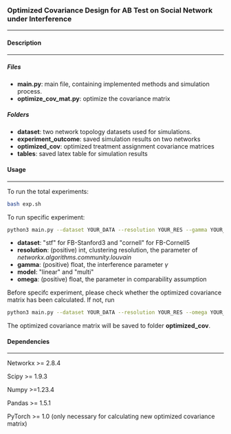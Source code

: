 ### Optimized Covariance Design for AB Test on Social Network under Interference

------





#### Description

----

##### Files

- **main.py**: main file, containing implemented methods and simulation process.
- **optimize_cov_mat.py**: optimize the covariance matrix 



##### Folders

- **dataset**: two network topology datasets used for simulations.
- **experiment_outcome**: saved simulation results on two networks
- **optimized_cov**: optimized treatment assignment covariance matrices
- **tables**: saved latex table for simulation results





#### Usage

-----

To run the total experiments:

```bash
bash exp.sh
```



To run specific experiment:

```bash
python3 main.py --dataset YOUR_DATA --resolution YOUR_RES --gamma YOUR_GAMMA --model YOUR_MODEL --omega YOUR_OMEGA
```

- **dataset**: "stf" for FB-Stanford3 and "cornell" for FB-Cornell5
- **resolution**: (positive) int, clustering resolution, the parameter of *networkx.algorithms.community.louvain*  
- **gamma**: (positive) float, the interference parameter $\gamma$ 
- **model**: "linear" and "multi"
- **omega**: (positive) float, the parameter in comparability assumption



Before specifc experiment, please check whether the optimized covariance matrix has been calculated. If not, run

```bash
python3 main.py --dataset YOUR_DATA --resolution YOUR_RES --omega YOUR_OMEGA
```

The optimized covariance matrix will be saved to folder **optimized_cov**.





#### **Dependencies**

-----

Networkx >= 2.8.4

Scipy >= 1.9.3

Numpy >=1.23.4

Pandas >= 1.5.1

PyTorch >= 1.0 (only necessary for calculating new optimized covariance matrix)